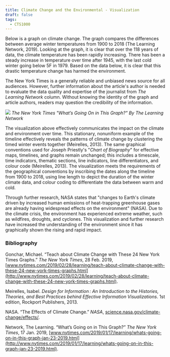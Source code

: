 ```yaml
---
title: Climate Change and the Environmental - Visualization
draft: false
tags:
  - CTS1000
---
```

Below is a graph on climate change. The graph compares the differences between average winter temperatures from 1900 to 2018 (The Learning Network, 2019). Looking at the graph, it is clear that over the 118 years of data, the climate temperature has been rapidly increasing. There has been a steady increase in temperature over time after 1945, with the last cold winter going below 5F in 1979. Based on the data below, it is clear that this drastic temperature change has harmed the environment.

The New York Times is a generally reliable and unbiased news source for all audiences. However, further information about the article's author is needed to evaluate the data quality and expertise of the journalist from _The Learning Network_ column. Without knowing the identity of the graph and article authors, readers may question the credibility of the information.

![](https://static.wixstatic.com/media/fada4c_a892fdfa40ac4b6391eaef493a055e01~mv2.webp/v1/fill/w_1480,h_644,al_c,q_85,usm_0.66_1.00_0.01,enc_auto/fada4c_a892fdfa40ac4b6391eaef493a055e01~mv2.webp)
*The New York Times "What’s Going On in This Graph?" By The Learning Network*

The visualization above effectively communicates the impact on the climate and environment over time. This stationary, nonuniform example of the timeline effectively reveals the patterns of climate change by clustering the timed winter events together (Meirelles, 2013). The same graphical conventions used for Joseph Priestly's "_Chart of Biography_" for effective maps, timelines, and graphs remain unchanged; this includes a timescale, time indicators, thematic sections, line indicators, line differentiators, and colour code (Meirelles, 2013). The visualization meets the requirements of the geographical conventions by inscribing the dates along the timeline from 1900 to 2018, using line length to depict the duration of the winter climate data, and colour coding to differentiate the data between warm and cold.

Through further research, NASA states that "changes to Earth's climate driven by increased human emissions of heat-trapping greenhouse gases are already having widespread effects on the environment" (NASA). Due to the climate crisis, the environment has experienced extreme weather, such as wildfires, droughts, and cyclones. This visualization and further research have increased the understanding of the environment since it has graphically shown the rising and rapid impact.
### **Bibliography**

Gonchar, Michael. “Teach about Climate Change with These 24 New York Times Graphs.” _The New York Times_, 28 Feb. 2019, [www.nytimes.com/2019/02/28/learning/teach-about-climate-change-with-these-24-new-york-times-graphs.html](http://www.nytimes.com/2019/02/28/learning/teach-about-climate-change-with-these-24-new-york-times-graphs.html).

Meirelles, Isabel. _Design for Information : An Introduction to the Histories, Theories, and Best Practices behind Effective Information Visualizations_. 1st edition, Rockport Publishers, 2013.

NASA. “The Effects of Climate Change.” _NASA_, [science.nasa.gov/climate-change/effects/](http://science.nasa.gov/climate-change/effects/).

Network, The Learning. “What’s Going on in This Graph?” _The New York Times_, 17 Jan. 2019, [www.nytimes.com/2019/01/17/learning/whats-going-on-in-this-graph-jan-23-2019.html](http://www.nytimes.com/2019/01/17/learning/whats-going-on-in-this-graph-jan-23-2019.html).